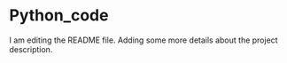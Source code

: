 
# Python_code
I am editing the README file. Adding some more details about the project description.
